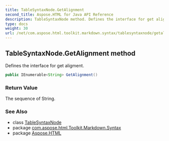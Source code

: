 ```yaml
---
title: TableSyntaxNode.GetAlignment
second_title: Aspose.HTML for Java API Reference
description: TableSyntaxNode method. Defines the interface for get aligment
type: docs
weight: 30
url: /net/com.aspose.html.toolkit.markdown.syntax/tablesyntaxnode/getalignment/
---
```

## TableSyntaxNode.GetAlignment method

Defines the interface for get aligment.

```java
public IEnumerable<String> GetAlignment()
```

### Return Value

The sequence of String.

### See Also

* class [TableSyntaxNode](../)
* package [com.aspose.html.Toolkit.Markdown.Syntax](../../tablesyntaxnode/)
* package [Aspose.HTML](../../../)
